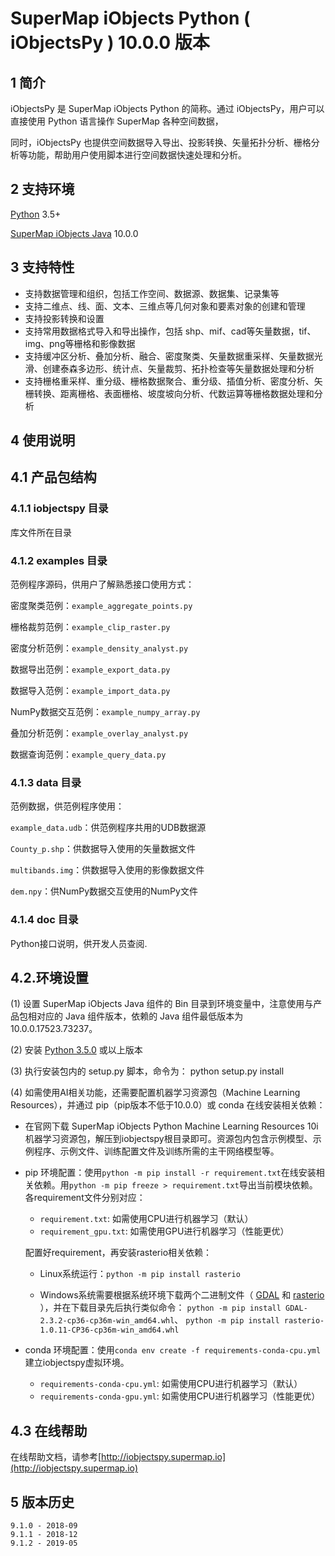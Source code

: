 # SuperMap iObjects Python ( iObjectsPy ) 10.0.0 版本

## 1 简介

iObjectsPy 是 SuperMap iObjects Python 的简称。通过 iObjectsPy，用户可以直接使用 Python 语言操作 SuperMap 各种空间数据，

同时，iObjectsPy 也提供空间数据导入导出、投影转换、矢量拓扑分析、栅格分析等功能，帮助用户使用脚本进行空间数据快速处理和分析。

## 2 支持环境
[Python](https://www.python.org/) 3.5+

[SuperMap iObjects Java](http://support.supermap.com.cn/DownloadCenter/ProductPlatform.aspx) 10.0.0

## 3 支持特性
* 支持数据管理和组织，包括工作空间、数据源、数据集、记录集等
* 支持二维点、线、面、文本、三维点等几何对象和要素对象的创建和管理
* 支持投影转换和设置
* 支持常用数据格式导入和导出操作，包括 shp、mif、cad等矢量数据，tif、img、png等栅格和影像数据
* 支持缓冲区分析、叠加分析、融合、密度聚类、矢量数据重采样、矢量数据光滑、创建泰森多边形、统计点、矢量裁剪、拓扑检查等矢量数据处理和分析
* 支持栅格重采样、重分级、栅格数据聚合、重分级、插值分析、密度分析、矢栅转换、距离栅格、表面栅格、坡度坡向分析、代数运算等栅格数据处理和分析

## 4 使用说明

## 4.1 产品包结构

### 4.1.1 iobjectspy 目录

库文件所在目录

### 4.1.2 examples 目录

范例程序源码，供用户了解熟悉接口使用方式：

密度聚类范例：`example_aggregate_points.py`

栅格裁剪范例：`example_clip_raster.py`

密度分析范例：`example_density_analyst.py`

数据导出范例：`example_export_data.py`

数据导入范例：`example_import_data.py`

NumPy数据交互范例：`example_numpy_array.py`

叠加分析范例：`example_overlay_analyst.py`

数据查询范例：`example_query_data.py`

### 4.1.3 data 目录

范例数据，供范例程序使用：

`example_data.udb`：供范例程序共用的UDB数据源

`County_p.shp`：供数据导入使用的矢量数据文件

`multibands.img`：供数据导入使用的影像数据文件

`dem.npy`：供NumPy数据交互使用的NumPy文件

### 4.1.4 doc 目录

Python接口说明，供开发人员查阅.

## 4.2.环境设置

(1) 设置 SuperMap iObjects Java 组件的 Bin 目录到环境变量中，注意使用与产品包相对应的 Java 组件版本，依赖的 Java 组件最低版本为 10.0.0.17523.73237。

(2) 安装 [Python 3.5.0](https://www.python.org/download) 或以上版本

(3) 执行安装包内的 setup.py 脚本，命令为： python setup.py install

(4) 如需使用AI相关功能，还需要配置机器学习资源包（Machine Learning Resources），并通过 pip（pip版本不低于10.0.0）或 conda 在线安装相关依赖：

- 在官网下载 SuperMap iObjects Python Machine Learning Resources 10i 机器学习资源包，解压到iobjectspy根目录即可。资源包内包含示例模型、示例程序、示例文件、训练配置文件及训练所需的主干网络模型等。

- pip 环境配置：使用`python -m pip install -r requirement.txt`在线安装相关依赖。用`python -m pip freeze > requirement.txt`导出当前模块依赖。各requirement文件分别对应：

    -  `requirement.txt`:     如需使用CPU进行机器学习（默认）
    -  `requirement_gpu.txt`: 如需使用GPU进行机器学习（性能更优）

    配置好requirement，再安装rasterio相关依赖：

    - Linux系统运行：`python -m pip install rasterio`

    - Windows系统需要根据系统环境下载两个二进制文件（ [GDAL](http://www.lfd.uci.edu/~gohlke/pythonlibs/#gdal) 和 [rasterio](http://www.lfd.uci.edu/~gohlke/pythonlibs/#rasterio) ），并在下载目录先后执行类似命令：
    `python -m pip install GDAL-2.3.2-cp36-cp36m-win_amd64.whl`、 `python -m pip install rasterio-1.0.11-CP36-cp36m-win_amd64.whl`

- conda 环境配置：使用`conda env create -f requirements-conda-cpu.yml`建立iobjectspy虚拟环境。
    
    - `requirements-conda-cpu.yml`: 如需使用CPU进行机器学习（默认）
    - `requirements-conda-gpu.yml`: 如需使用CPU进行机器学习（性能更优）
     
    
## 4.3 在线帮助

在线帮助文档，请参考[http://iobjectspy.supermap.io](http://iobjectspy.supermap.io)


## 5 版本历史

	9.1.0 - 2018-09
	9.1.1 - 2018-12
	9.1.2 - 2019-05
